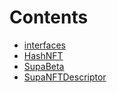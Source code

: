 

# Contents
- [interfaces](/src/tokens/interfaces)
- [HashNFT](HashNFT.sol/contract.HashNFT.md)
- [SupaBeta](SupaBeta.sol/contract.SupaBeta.md)
- [SupaNFTDescriptor](SupaNFTDescriptor.sol/contract.SupaNFTDescriptor.md)
